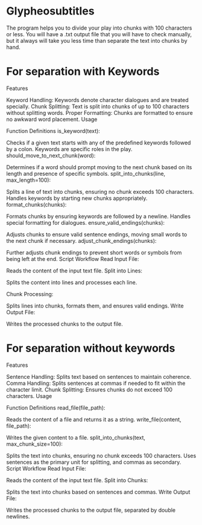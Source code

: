 # Glypheosubtitles
The program helps you to divide your play into chunks with 100 characters or less. You will have a .txt output file that you will have to check manually, but it always will take you less time than separate the text into chunks by hand.

# For separation with Keywords

Features

Keyword Handling: Keywords denote character dialogues and are treated specially.
Chunk Splitting: Text is split into chunks of up to 100 characters without splitting words.
Proper Formatting: Chunks are formatted to ensure no awkward word placement.
Usage

Function Definitions
is_keyword(text):

Checks if a given text starts with any of the predefined keywords followed by a colon.
Keywords are specific roles in the play.
should_move_to_next_chunk(word):

Determines if a word should prompt moving to the next chunk based on its length and presence of specific symbols.
split_into_chunks(line, max_length=100):

Splits a line of text into chunks, ensuring no chunk exceeds 100 characters.
Handles keywords by starting new chunks appropriately.
format_chunks(chunks):

Formats chunks by ensuring keywords are followed by a newline.
Handles special formatting for dialogues.
ensure_valid_endings(chunks):

Adjusts chunks to ensure valid sentence endings, moving small words to the next chunk if necessary.
adjust_chunk_endings(chunks):

Further adjusts chunk endings to prevent short words or symbols from being left at the end.
Script Workflow
Read Input File:

Reads the content of the input text file.
Split into Lines:

Splits the content into lines and processes each line.

Chunk Processing:

Splits lines into chunks, formats them, and ensures valid endings.
Write Output File:

Writes the processed chunks to the output file.

# For separation without keywords 

Features

Sentence Handling: Splits text based on sentences to maintain coherence.
Comma Handling: Splits sentences at commas if needed to fit within the character limit.
Chunk Splitting: Ensures chunks do not exceed 100 characters.
Usage

Function Definitions
read_file(file_path):

Reads the content of a file and returns it as a string.
write_file(content, file_path):

Writes the given content to a file.
split_into_chunks(text, max_chunk_size=100):

Splits the text into chunks, ensuring no chunk exceeds 100 characters.
Uses sentences as the primary unit for splitting, and commas as secondary.
Script Workflow
Read Input File:

Reads the content of the input text file.
Split into Chunks:

Splits the text into chunks based on sentences and commas.
Write Output File:

Writes the processed chunks to the output file, separated by double newlines.
